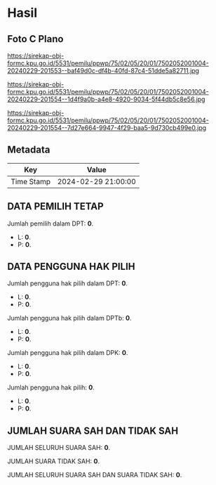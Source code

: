 # Hasil

## Foto C Plano

https://sirekap-obj-formc.kpu.go.id/5531/pemilu/ppwp/75/02/05/20/01/7502052001004-20240229-201553--baf49d0c-df4b-40fd-87c4-51dde5a82711.jpg

https://sirekap-obj-formc.kpu.go.id/5531/pemilu/ppwp/75/02/05/20/01/7502052001004-20240229-201554--1d4f9a0b-a4e8-4920-9034-5f44db5c8e56.jpg

https://sirekap-obj-formc.kpu.go.id/5531/pemilu/ppwp/75/02/05/20/01/7502052001004-20240229-201554--7d27e664-9947-4f29-baa5-9d730cb499e0.jpg


## Metadata

| Key        | Value               |
| ---------- | ------------------- |
| Time Stamp | 2024-02-29 21:00:00 |


## DATA PEMILIH TETAP

Jumlah pemilih dalam DPT: **0**.
 * L: **0**.
 * P: **0**.

## DATA PENGGUNA HAK PILIH

Jumlah pengguna hak pilih dalam DPT: **0**.
 * L: **0**.
 * P: **0**.

Jumlah pengguna hak pilih dalam DPTb: **0**.
 * L: **0**.
 * P: **0**.

Jumlah pengguna hak pilih dalam DPK: **0**.
 * L: **0**.
 * P: **0**.

Jumlah pengguna hak pilih: **0**.
 * L: **0**.
 * P: **0**.

## JUMLAH SUARA SAH DAN TIDAK SAH

JUMLAH SELURUH SUARA SAH: **0**.

JUMLAH SUARA TIDAK SAH: **0**.

JUMLAH SELURUH SUARA SAH DAN SUARA TIDAK SAH: **0**.



